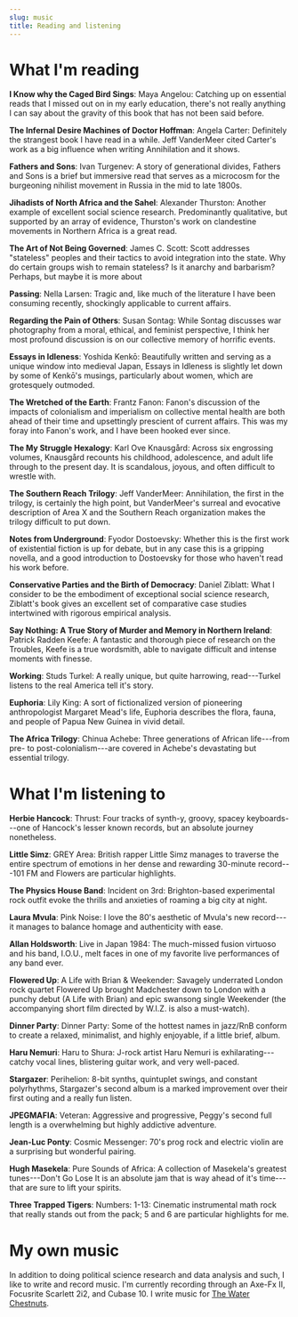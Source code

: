 ```yaml
---
slug: music
title: Reading and listening
---
```


# What I'm reading
**I Know why the Caged Bird Sings**: Maya Angelou: Catching up on essential reads that I missed out on in my early education, there's not really anything I can say about the gravity of this book that has not been said before. 

**The Infernal Desire Machines of Doctor Hoffman**: Angela Carter: Definitely the strangest book I have read in a while. Jeff VanderMeer cited Carter's work as a big influence when writing Annihilation and it shows. 

**Fathers and Sons**: Ivan Turgenev: A story of generational divides, Fathers and Sons is a brief but immersive read that serves as a microcosm for the burgeoning nihilist movement in Russia in the mid to late 1800s.

**Jihadists of North Africa and the Sahel**: Alexander Thurston: Another example of excellent social science research. Predominantly qualitative, but supported by an array of evidence, Thurston's work on clandestine movements in Northern Africa is a great read.  

**The Art of Not Being Governed**: James C. Scott: Scott addresses "stateless" peoples and their tactics to avoid integration into the state. Why do certain groups wish to remain stateless? Is it anarchy and barbarism? Perhaps, but maybe it is more about 

**Passing**: Nella Larsen: Tragic and, like much of the literature I have been consuming recently, shockingly applicable to current affairs.

**Regarding the Pain of Others**: Susan Sontag: While Sontag discusses war photography from a moral, ethical, and feminist perspective, I think her most profound discussion is on our collective memory of horrific events.

**Essays in Idleness**: Yoshida Kenkō: Beautifully written and serving as a unique window into medieval Japan, Essays in Idleness is slightly let down by some of Kenkō's musings, particularly about women, which are grotesquely outmoded.

**The Wretched of the Earth**: Frantz Fanon: Fanon's discussion of the impacts of colonialism and imperialism on collective mental health are both ahead of their time and upsettingly prescient of current affairs. This was my foray into Fanon's work, and I have been hooked ever since.

**The My Struggle Hexalogy**: Karl Ove Knausgård: Across six engrossing volumes, Knausgård recounts his childhood, adolescence, and adult life through to the present day. It is scandalous, joyous, and often difficult to wrestle with. 

**The Southern Reach Trilogy**: Jeff VanderMeer: Annihilation, the first in the trilogy, is certainly the high point, but VanderMeer's surreal and evocative description of Area X and the Southern Reach organization makes the trilogy difficult to put down. 

**Notes from Underground**: Fyodor Dostoevsky: Whether this is the first work of existential fiction is up for debate, but in any case this is a gripping novella, and a good introduction to Dostoevsky for those who haven't read his work before. 

**Conservative Parties and the Birth of Democracy**: Daniel Ziblatt: What I consider to be the embodiment of exceptional social science research, Ziblatt's book gives an excellent set of comparative case studies intertwined with rigorous empirical analysis.  

**Say Nothing: A True Story of Murder and Memory in Northern Ireland**: Patrick Radden Keefe: A fantastic and thorough piece of research on the Troubles, Keefe is a true wordsmith, able to navigate difficult and intense moments with finesse.

**Working**: Studs Turkel: A really unique, but quite harrowing, read---Turkel listens to the real America tell it's story.

**Euphoria**: Lily King: A sort of fictionalized version of pioneering anthropologist Margaret Mead's life, Euphoria describes the flora, fauna, and people of Papua New Guinea in vivid detail.

**The Africa Trilogy**: Chinua Achebe: Three generations of African life---from pre- to post-colonialism---are covered in Achebe's devastating but essential trilogy.


# What I'm listening to
**Herbie Hancock**: Thrust: Four tracks of synth-y, groovy, spacey keyboards---one of Hancock's lesser known records, but an absolute journey nonetheless. 

**Little Simz**: GREY Area: British rapper Little Simz manages to traverse the entire spectrum of emotions in her dense and rewarding 30-minute record---101 FM and Flowers are particular highlights. 

**The Physics House Band**: Incident on 3rd: Brighton-based experimental rock outfit evoke the thrills and anxieties of roaming a big city at night. 

**Laura Mvula**: Pink Noise: I love the 80's aesthetic of Mvula's new record---it manages to balance homage and authenticity with ease.

**Allan Holdsworth**: Live in Japan 1984: The much-missed fusion virtuoso and his band, I.O.U., melt faces in one of my favorite live performances of any band ever.

**Flowered Up**: A Life with Brian & Weekender: Savagely underrated London rock quartet Flowered Up brought Madchester down to London with a punchy debut (A Life with Brian) and epic swansong single Weekender (the accompanying short film directed by W.I.Z. is also a must-watch).  

**Dinner Party**: Dinner Party: Some of the hottest names in jazz/RnB conform to create a relaxed, minimalist, and highly enjoyable, if a little brief, album.   

**Haru Nemuri**: Haru to Shura: J-rock artist Haru Nemuri is exhilarating---catchy vocal lines, blistering guitar work, and very well-paced. 

**Stargazer**: Perihelion: 8-bit synths, quintuplet swings, and constant polyrhythms, Stargazer's second album is a marked improvement over their first outing and a really fun listen.

**JPEGMAFIA**: Veteran: Aggressive and progressive, Peggy's second full length is a overwhelming but highly addictive adventure.

**Jean-Luc Ponty**: Cosmic Messenger: 70's prog rock and electric violin are a surprising but wonderful pairing.

**Hugh Masekela**: Pure Sounds of Africa: A collection of Masekela's greatest tunes---Don't Go Lose It is an absolute jam that is way ahead of it's time---that are sure to lift your spirits.

**Three Trapped Tigers**: Numbers: 1-13: Cinematic instrumental math rock that really stands out from the pack; 5 and 6 are particular highlights for me. 

# My own music
In addition to doing political science research and data analysis and such, I like to write and record music. I'm currently recording through an Axe-Fx II, Focusrite Scarlett 2i2, and Cubase 10. I write music for [The Water Chestnuts](https://thewaterchestnuts.bandcamp.com/).
